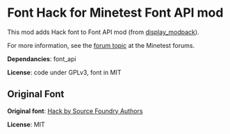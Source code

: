 # Font Hack for Minetest Font API mod

This mod adds Hack font to Font API mod (from [display_modpack](https://github.com/pyrollo/display_modpack)).

For more information, see the [forum topic](https://forum.minetest.net/viewtopic.php?t=13563) at the Minetest forums.

**Dependancies**: font_api

**License**: code under GPLv3, font in MIT

## Original Font

**Original font**: [Hack by Source Foundry Authors](https://github.com/source-foundry/Hack/)

**License**: MIT
